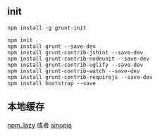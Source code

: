 

## init


```
npm install -g grunt-init

npm init
npm install grunt --save-dev
npm install grunt-contrib-jshint --save-dev
npm install grunt-contrib-nodeunit --save-dev
npm install grunt-contrib-uglify --save-dev
npm install grunt-contrib-watch --save-dev
npm install grunt-contrib-requirejs --save-dev
npm install bootstrap --save
```

## 本地缓存

[npm_lazy](https://github.com/mixu/npm_lazy) 或者 [sinopia](https://github.com/rlidwka/sinopia)